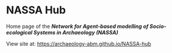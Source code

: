 # NASSA Hub
Home page of the **_Network for Agent-based modelling of Socio-ecological Systems in Archaeology (NASSA)_**

View site at: https://archaeology-abm.github.io/NASSA-hub
